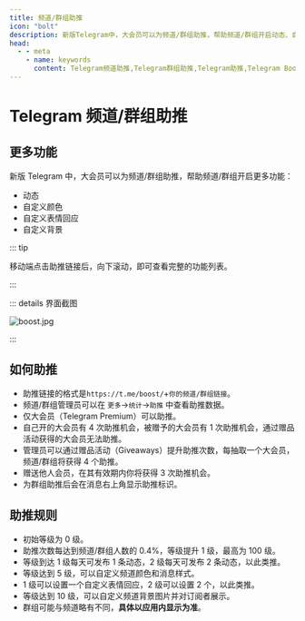 ```yaml
---
title: 频道/群组助推
icon: "bolt"
description: 新版Telegram中，大会员可以为频道/群组助推，帮助频道/群组开启动态、自定义颜色、自定义表情回应、自定义背景等更多功能。本文介绍了如何为频道/群组助推，以及助推的规则。访问TGwiki - Telegram知识库，了解更多Telegram使用技巧。
head:
  - - meta
    - name: keywords
      content: Telegram频道助推,Telegram群组助推,Telegram助推,Telegram Boost,Telegram频道动态,Telegram群组动态,TG频道助推,TG群组助推,TG助推,TG频道动态,TG群组动态,电报频道助推,电报群组助推,电报助推,电报频道动态,电报群组动态,TGwiki,Telegram知识库
---
```


# Telegram 频道/群组助推

## 更多功能

新版 Telegram 中，大会员可以为频道/群组助推，帮助频道/群组开启更多功能：

- 动态
- 自定义颜色
- 自定义表情回应
- 自定义背景

::: tip

移动端点击助推链接后，向下滚动，即可查看完整的功能列表。

:::

::: details 界面截图

![boost.jpg](https://s2.loli.net/2024/01/27/Tjr8FZsNnD9aGbC.jpg)

:::

## 如何助推

- 助推链接的格式是`https://t.me/boost/`+`你的频道/群组链接`。
- 频道/群组管理员可以在 `更多`->`统计`->`助推` 中查看助推数据。
- 仅大会员（Telegram Premium）可以助推。
- 自己开的大会员有 4 次助推机会，被赠予的大会员有 1 次助推机会，通过赠品活动获得的大会员无法助推。
- 管理员可以通过赠品活动（Giveaways）提升助推次数，每抽取一个大会员，频道/群组将获得 4 个助推。
- 赠送他人会员，在其有效期内你将获得 3 次助推机会。
- 为群组助推后会在消息右上角显示助推标识。

## 助推规则

- 初始等级为 0 级。
- 助推次数每达到频道/群组人数的 0.4%，等级提升 1 级，最高为 100 级。
- 等级到达 1 级每天可发布 1 条动态，2 级每天可发布 2 条动态，以此类推。
- 等级达到 5 级，可以自定义频道颜色和消息样式。
- 1 级可以设置一个自定义表情回应，2 级可以设置 2 个，以此类推。
- 等级达到 10 级，可以自定义频道背景图片并对订阅者展示。
- 群组可能与频道略有不同，**具体以应用内显示为准**。
